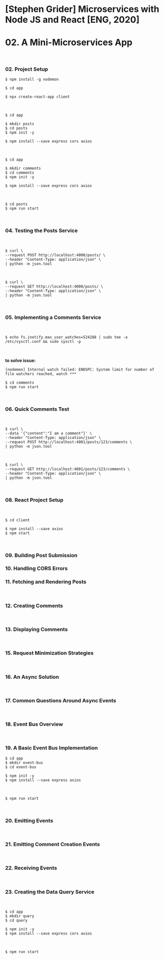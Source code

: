 # [Stephen Grider] Microservices with Node JS and React [ENG, 2020]

# 02. A Mini-Microservices App

<br/>

### 02. Project Setup

    $ npm install -g nodemon

    $ cd app

    $ npx create-react-app client

<br/>

    $ cd app

    $ mkdir posts
    $ cd posts
    $ npm init -y

    $ npm install --save express cors axios

<br/>

    $ cd app

    $ mkdir comments
    $ cd comments
    $ npm init -y

    $ npm install --save express cors axios


<br/>

    $ cd posts
    $ npm run start

<br/>

### 04. Testing the Posts Service

<br/>

    $ curl \
    --request POST http://localhost:4000/posts/ \
    --header "Content-Type: application/json" \
    | python -m json.tool

<br/>

    $ curl \
    --request GET http://localhost:4000/posts/ \
    --header "Content-Type: application/json" \
    | python -m json.tool

<br/>

### 05. Implementing a Comments Service

<br/>

    $ echo fs.inotify.max_user_watches=524288 | sudo tee -a /etc/sysctl.conf && sudo sysctl -p

<br/>

**to solve issue:**

```
[nodemon] Internal watch failed: ENOSPC: System limit for number of file watchers reached, watch ***
```

    $ cd comments
    $ npm run start

<br/>

### 06. Quick Comments Test

<br/>

    $ curl \
    --data '{"content":"I am a comment"}' \
    --header "Content-Type: application/json" \
    --request POST http://localhost:4001/posts/123/comments \
    | python -m json.tool

<br/>

    $ curl \
    --request GET http://localhost:4001/posts/123/comments \
    --header "Content-Type: application/json" \
    | python -m json.tool

<br/>

### 08. React Project Setup
<br/>

    $ cd client

    $ npm install --save axios
    $ npm start

<br/>

### 09. Building Post Submission



### 10. Handling CORS Errors



### 11. Fetching and Rendering Posts

<br/>

### 12. Creating Comments

<br/>

### 13. Displaying Comments
<br/>

### 15. Request Minimization Strategies

<br/>

### 16. An Async Solution

<br/>

### 17. Common Questions Around Async Events

<br/>

### 18. Event Bus Overview
<br/>

### 19. A Basic Event Bus Implementation

    $ cd app
    $ mkdir event-bus
    $ cd event-bus

    $ npm init -y
    $ npm install --save express axios

<br/>

    $ npm run start

<br/>

### 20. Emitting Events

<br/>

### 21. Emitting Comment Creation Events

<br/>

### 22. Receiving Events
<br/>

### 23. Creating the Data Query Service

<br/>

    $ cd app
    $ mkdir query
    $ cd query

    $ npm init -y
    $ npm install --save express cors axios

<br/>

    $ npm run start
